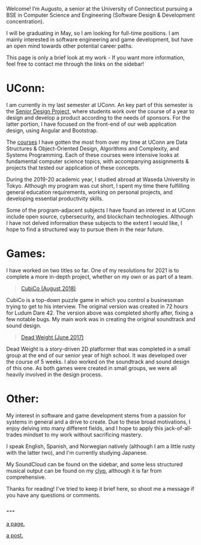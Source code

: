 Welcome! I’m Augusto, a senior at the University of Connecticut pursuing a BSE in Computer Science and Engineering (Software Design & Development concentration).

I will be graduating in May, so I am looking for full-time positions. I am mainly interested in software engineering and game development, but have an open mind towards other potential career paths.

This page is only a brief look at my work - If you want more information, feel free to contact me through the links on the sidebar! 

# UConn:

I am currently in my last semester at UConn. An key part of this semester is the [Senior Design Project,](https://seniordesign.engr.uconn.edu/) where students work over the course of a year to design and develop a product according to the needs of sponsors. For the latter portion, I have focused on the front-end of our web application design, using Angular and Bootstrap.

The [courses](https://catalog.uconn.edu/directory-of-courses/course/cse/) I have gotten the most from over my time at UConn are Data Structures & Object-Oriented Design, Algorithms and Complexity, and Systems Programming. Each of these courses were intensive looks at fundamental computer science topics, with accompanying assignments & projects that tested our application of these concepts.

During the 2019-20 academic year, I studied abroad at Waseda University in Tokyo. Although my program was cut short, I spent my time there fulfilling general education requirements, working on personal projects, and developing essential productivity skills.

Some of the program-adjacent subjects I have found an interest in at UConn include open source, cybersecurity, and blockchain technologies. Although I have not delved information these subjects to the extent I would like, I hope to find a structured way to pursue them in the near future.

# Games:

I have worked on two titles so far. One of my resolutions for 2021 is to complete a more in-depth project, whether on my own or as part of a team.

<blockquote>
  <p><a href="https://cubico.itch.io/cubico" target="_blank">CubiCo (August 2018)</a></p>
</blockquote>

CubiCo is a top-down puzzle game in which you control a businessman trying to get to his interview. The original version was created in 72 hours for Ludum Dare 42. The version above was completed shortly after, fixing a few notable bugs. My main work was in creating the original soundtrack and sound design.

<blockquote>
  <p><a href="https://github.com/Yinabled/Dead-Weight/releases/tag/v1.0" target="_blank">Dead Weight (June 2017)</a></p>
</blockquote>

Dead Weight is a story-driven 2D platformer that was completed in a small group at the end of our senior year of high school. It was developed over the course of 5 weeks. I also worked on the soundtrack and sound design of this one. As both games were created in small groups, we were all heavily involved in the design process.

# Other:

My interest in software and game development stems from a passion for systems in general and a drive to create. Due to these broad motivations, I enjoy delving into many different fields, and I hope to apply this jack-of-all-trades mindset to my work without sacrificing mastery.

I speak English, Spanish, and Norwegian natively (although I am a little rusty with the latter two), and I'm currently studying Japanese. 

My SoundCloud can be found on the sidebar, and some less structured musical output can be found on my [clyp](https://clyp.it/user/h3jrsze5), although it is far from comprehensive.

Thanks for reading! I've tried to keep it brief here, so shoot me a message if you have any questions or comments.

### ---

[a page.](pages/another-page.html)

[a post.](posts/post.html)
